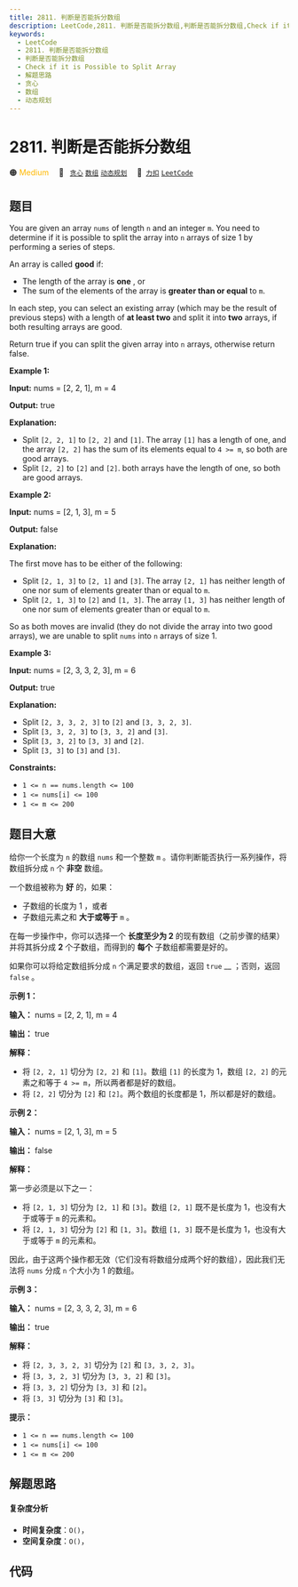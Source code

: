 ```yaml
---
title: 2811. 判断是否能拆分数组
description: LeetCode,2811. 判断是否能拆分数组,判断是否能拆分数组,Check if it is Possible to Split Array,解题思路,贪心,数组,动态规划
keywords:
  - LeetCode
  - 2811. 判断是否能拆分数组
  - 判断是否能拆分数组
  - Check if it is Possible to Split Array
  - 解题思路
  - 贪心
  - 数组
  - 动态规划
---
```


# 2811. 判断是否能拆分数组

🟠 <font color=#ffb800>Medium</font>&emsp; 🔖&ensp; [`贪心`](/tag/greedy.md) [`数组`](/tag/array.md) [`动态规划`](/tag/dynamic-programming.md)&emsp; 🔗&ensp;[`力扣`](https://leetcode.cn/problems/check-if-it-is-possible-to-split-array) [`LeetCode`](https://leetcode.com/problems/check-if-it-is-possible-to-split-array)

## 题目

You are given an array `nums` of length `n` and an integer `m`. You need to
determine if it is possible to split the array into `n` arrays of size 1 by
performing a series of steps.

An array is called **good** if:

  * The length of the array is **one** , or
  * The sum of the elements of the array is **greater than or equal** to `m`.

In each step, you can select an existing array (which may be the result of
previous steps) with a length of **at least two** and split it into **two**
arrays, if both resulting arrays are good.

Return true if you can split the given array into `n` arrays, otherwise return
false.



**Example 1:**

**Input:** nums = [2, 2, 1], m = 4

**Output:** true

**Explanation:**

  * Split `[2, 2, 1]` to `[2, 2]` and `[1]`. The array `[1]` has a length of one, and the array `[2, 2]` has the sum of its elements equal to `4 >= m`, so both are good arrays.
  * Split `[2, 2]` to `[2]` and `[2]`. both arrays have the length of one, so both are good arrays.

**Example 2:**

**Input:** nums = [2, 1, 3], m = 5

**Output:** false

**Explanation:**

The first move has to be either of the following:

  * Split `[2, 1, 3]` to `[2, 1]` and `[3]`. The array `[2, 1]` has neither length of one nor sum of elements greater than or equal to `m`.
  * Split `[2, 1, 3]` to `[2]` and `[1, 3]`. The array `[1, 3]` has neither length of one nor sum of elements greater than or equal to `m`.

So as both moves are invalid (they do not divide the array into two good
arrays), we are unable to split `nums` into `n` arrays of size 1.

**Example 3:**

**Input:** nums = [2, 3, 3, 2, 3], m = 6

**Output:** true

**Explanation:**

  * Split `[2, 3, 3, 2, 3]` to `[2]` and `[3, 3, 2, 3]`.
  * Split `[3, 3, 2, 3]` to `[3, 3, 2]` and `[3]`.
  * Split `[3, 3, 2]` to `[3, 3]` and `[2]`.
  * Split `[3, 3]` to `[3]` and `[3]`.



**Constraints:**

  * `1 <= n == nums.length <= 100`
  * `1 <= nums[i] <= 100`
  * `1 <= m <= 200`


## 题目大意

给你一个长度为 `n` 的数组 `nums` 和一个整数 `m` 。请你判断能否执行一系列操作，将数组拆分成 `n` 个 **非空** 数组。

一个数组被称为 **好** 的，如果：

  * 子数组的长度为 1 ，或者
  * 子数组元素之和 **大于或等于**   `m` 。

在每一步操作中，你可以选择一个 **长度至少为 2** 的现有数组（之前步骤的结果） 并将其拆分成 **2** 个子数组，而得到的 **每个**
子数组都需要是好的。

如果你可以将给定数组拆分成 `n` 个满足要求的数组，返回 `true` __ ；否则，返回 `false` 。



**示例 1：**

**输入：** nums = [2, 2, 1], m = 4

**输出：** true

**解释：**

  * 将 `[2, 2, 1]` 切分为 `[2, 2]` 和 `[1]`。数组 `[1]` 的长度为 1，数组 `[2, 2]` 的元素之和等于 `4 >= m`，所以两者都是好的数组。
  * 将 `[2, 2]` 切分为 `[2]` 和 `[2]`。两个数组的长度都是 1，所以都是好的数组。

**示例 2：**

**输入：** nums = [2, 1, 3], m = 5

**输出：** false

**解释：**

第一步必须是以下之一：

  * 将 `[2, 1, 3]` 切分为 `[2, 1]` 和 `[3]`。数组 `[2, 1]` 既不是长度为 1，也没有大于或等于 `m` 的元素和。
  * 将 `[2, 1, 3]` 切分为 `[2]` 和 `[1, 3]`。数组 `[1, 3]` 既不是长度为 1，也没有大于或等于 `m` 的元素和。

因此，由于这两个操作都无效（它们没有将数组分成两个好的数组），因此我们无法将 `nums` 分成 `n` 个大小为 1 的数组。

**示例 3：**

**输入：** nums = [2, 3, 3, 2, 3], m = 6

**输出：** true

**解释：**

  * 将 `[2, 3, 3, 2, 3]` 切分为 `[2]` 和 `[3, 3, 2, 3]`。
  * 将 `[3, 3, 2, 3]` 切分为 `[3, 3, 2]` 和 `[3]`。
  * 将 `[3, 3, 2]` 切分为 `[3, 3]` 和 `[2]`。
  * 将 `[3, 3]` 切分为 `[3]` 和 `[3]`。



**提示：**

  * `1 <= n == nums.length <= 100`
  * `1 <= nums[i] <= 100`
  * `1 <= m <= 200`


## 解题思路

#### 复杂度分析

- **时间复杂度**：`O()`，
- **空间复杂度**：`O()`，

## 代码

```javascript

```